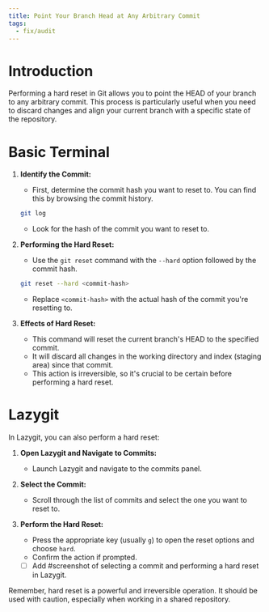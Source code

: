 ```yaml
---
title: Point Your Branch Head at Any Arbitrary Commit
tags:
  - fix/audit
---
```

# Introduction
Performing a hard reset in Git allows you to point the HEAD of your branch to any arbitrary commit. This process is particularly useful when you need to discard changes and align your current branch with a specific state of the repository.

# Basic Terminal
1. **Identify the Commit:**
   - First, determine the commit hash you want to reset to. You can find this by browsing the commit history.
   ```bash
   git log
   ```
   - Look for the hash of the commit you want to reset to.

2. **Performing the Hard Reset:**
   - Use the `git reset` command with the `--hard` option followed by the commit hash.
   ```bash
   git reset --hard <commit-hash>
   ```
   - Replace `<commit-hash>` with the actual hash of the commit you're resetting to.

3. **Effects of Hard Reset:**
   - This command will reset the current branch's HEAD to the specified commit.
   - It will discard all changes in the working directory and index (staging area) since that commit.
   - This action is irreversible, so it's crucial to be certain before performing a hard reset.

# Lazygit
In Lazygit, you can also perform a hard reset:

1. **Open Lazygit and Navigate to Commits:**
   - Launch Lazygit and navigate to the commits panel.

2. **Select the Commit:**
   - Scroll through the list of commits and select the one you want to reset to.

3. **Perform the Hard Reset:**
   - Press the appropriate key (usually `g`) to open the reset options and choose `hard`.
   - Confirm the action if prompted.

   - [ ] Add #screenshot of selecting a commit and performing a hard reset in Lazygit.

Remember, hard reset is a powerful and irreversible operation. It should be used with caution, especially when working in a shared repository.
